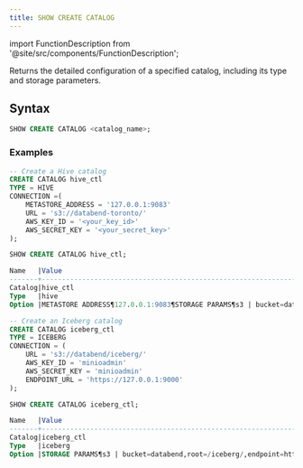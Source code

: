 ```yaml
---
title: SHOW CREATE CATALOG
---
```


import FunctionDescription from '@site/src/components/FunctionDescription';

<FunctionDescription description="Introduced or updated: v1.2.83"/>

Returns the detailed configuration of a specified catalog, including its type and storage parameters.

## Syntax

```sql
SHOW CREATE CATALOG <catalog_name>;
```

### Examples

```sql
-- Create a Hive catalog
CREATE CATALOG hive_ctl 
TYPE = HIVE 
CONNECTION =(
    METASTORE_ADDRESS = '127.0.0.1:9083' 
    URL = 's3://databend-toronto/' 
    AWS_KEY_ID = '<your_key_id>' 
    AWS_SECRET_KEY = '<your_secret_key>' 
);

SHOW CREATE CATALOG hive_ctl;

Name   |Value                                                                                                                |
-------+---------------------------------------------------------------------------------------------------------------------+
Catalog|hive_ctl                                                                                                             |
Type   |hive                                                                                                                 |
Option |METASTORE ADDRESS¶127.0.0.1:9083¶STORAGE PARAMS¶s3 | bucket=databend-toronto,root=/,endpoint=https://s3.amazonaws.com|

-- Create an Iceberg catalog
CREATE CATALOG iceberg_ctl
TYPE = ICEBERG
CONNECTION = (
    URL = 's3://databend/iceberg/'
    AWS_KEY_ID = 'minioadmin'
    AWS_SECRET_KEY = 'minioadmin'
    ENDPOINT_URL = 'https://127.0.0.1:9000'
);

SHOW CREATE CATALOG iceberg_ctl;

Name   |Value                                                                             |
-------+----------------------------------------------------------------------------------+
Catalog|iceberg_ctl                                                                       |
Type   |iceberg                                                                           |
Option |STORAGE PARAMS¶s3 | bucket=databend,root=/iceberg/,endpoint=https://127.0.0.1:9000|
```